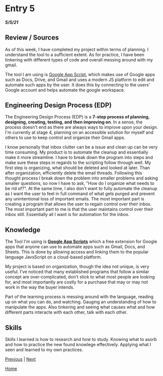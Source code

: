 # Entry 5
##### 5/5/21

## Review / Sources
As of this week, I have completed my project within terms of planning. I understand the tool to a sufficient extent. As for practice, I have been tinkering with different types of code and overall messing around with my gmail. 

The tool I am using is <a href="https://developers.google.com/apps-script">Google App Script</a>, which makes use of Google apps such as Docs, Drive, and Gmail and uses a modern JS platform to edit and automate such apps by the user. It does this by connecting to the users' Google account and helps automate the google workspace. 

## Engineering Design Process (EDP)
The Engineering Design Process (EDP) is a <b>7-step process of planning, designing, creating, testing, and then improving on</b>. In a sense, the process doesn't end as there are always ways to improve upon your design. I'm currently at stage 4, planning on an accessible solution for myself and others to use to keep control and organize their Gmail apps.

I know personally that inbox clutter can be a issue and clean up can be very time consuming. My product is to automate the cleanup and essentially make it more streamline. I have to break down the program into steps and make sure these steps in regards to the scripting follow through well. My first step is organizing, what should be deleted and looked at later. Than after organization, efficiently delete the email threads. Following this thought process I break down the problem into smaller problems and asking smaller questions, so now I have to ask, "How do I organize what needs to be rid of?". 
At the same time, I also don't want to fully automate the cleanup as I want the user to feel in full command of what gets purged and prevent any unintentional loss of important emails. The most important part is creating a program that allows the user to regain control over their inbox. The most important part to me is that the user maintains control over their inbox still. Essentially all I want is for automation for the inbox. 

 

## Knowledge

The Tool I'm using is <b><a href="https://developers.google.com/apps-script">Google App Scripts</a></b> which a free extension for Google apps that anyone can use to automate apps such as Gmail, Docs, and Sheets. This is done by allowing access and linking them to the popular language JavsScript on a cloud-based platform.

My project is based on organization, though the idea not unique, is very useful. I've noticed that many established programs that follow a similar concept are over-complicated, don't stick to what most people are looking for, and most importantly are costly for a purchase that may or may not work in the way the buyer intends.

Part of the learning process is messing around with the language, reading up on what you can do, and watching. Gauging an understanding of how to manipulate the apps. Also tinkering and seeing what causes what and how different parts interacte with each other, talk with each other. 

## Skills

Skills I learned is how to research and how to study. Knowing what to asorb and how to practice the new found knowlege effectively. Applying what I seen and learned to my own practices. 

[Previous](entry04.md) | [Next](entry06.md)

[Home](../README.md)
